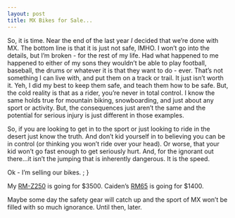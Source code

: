```yaml
---
layout: post
title: MX Bikes for Sale...
---
```


So, it is time. Near the end of the last year *I* decided that we’re
done with MX. The bottom line is that it is just not safe, IMHO. I won’t
go into the details, but I’m broken - for the rest of my life. Had what
happened to me happened to either of my sons they wouldn’t be able to
play football, baseball, the drums or whatever it is that they want to
do - ever. That’s not something I can live with, and put them on a track
or trail. It just isn’t worth it. Yeh, I did my best to keep them safe,
and teach them how to be safe. But, the cold reality is that as a rider,
you’re never in total control. I know the same holds true for mountain
biking, snowboarding, and just about any sport or activity. But, the
consequences just aren’t the same and the potential for serious injury
is just different in those examples.

So, if you are looking to get in to the sport or just looking to ride in
the desert just know the truth. And don’t kid yourself in to believing
you can be in control (or thinking you won’t ride over your head). Or
worse, that your kid won’t go fast enough to get seriously hurt. And,
for the ignorant out there…it isn’t the jumping that is inherently
dangerous. It is the speed.

Ok - I’m selling our bikes. ; }

My [RM-Z250](http://www.blackholelogic.com/assets/2008/1/5/IMG_3461.JPG)
is going for $3500. Caiden’s
[RM65](http://www.blackholelogic.com/assets/2008/1/5/IMG_3468.JPG) is
going for $1400.

Maybe some day the safety gear will catch up and the sport of MX won’t
be filled with so much ignorance. Until then, later.

